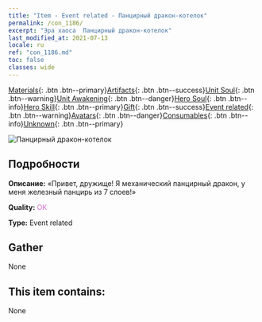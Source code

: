 ```yaml
---
title: "Item - Event related - Панцирный дракон-котелок"
permalink: /con_1186/
excerpt: "Эра хаоса  Панцирный дракон-котелок"
last_modified_at: 2021-07-13
locale: ru
ref: "con_1186.md"
toc: false
classes: wide
---
```

 [Materials](/ItemsRU/){: .btn .btn--primary}[Artifacts](/ItemsRU/Artifacts/){: .btn .btn--success}[Unit Soul](/ItemsRU/UnitSoul/){: .btn .btn--warning}[Unit Awakening](/ItemsRU/UnitAwakening/){: .btn .btn--danger}[Hero Soul](/ItemsRU/HeroSoul/){: .btn .btn--info}[Hero Skill](/ItemsRU/HeroSkill/){: .btn .btn--primary}[Gift](/ItemsRU/Gift/){: .btn .btn--success}[Event related](/ItemsRU/Events/){: .btn .btn--warning}[Avatars](/ItemsRU/Avatars/){: .btn .btn--danger}[Consumables](/ItemsRU/Consumables/){: .btn .btn--info}[Unknown](/ItemsRU/Unknown/){: .btn .btn--primary}

 ![Панцирный дракон-котелок](/images/t/i_81512231.png)

## Подробности
 **Описание:** «Привет, дружище! Я механический панцирный дракон, у меня железный панцирь из 7 слоев!»

 **Quality:** <span style="color: #DA70D6">OK</span>

 **Type:** Event related

## Gather

  None

## This item contains:

  None


